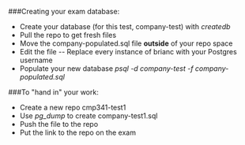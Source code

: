 ###Creating your exam database:

* Create your database (for this test, company-test) with _createdb_
* Pull the repo to get fresh files
* Move the company-populated.sql file __outside__ of your repo space
* Edit the file
-- Replace every instance of brianc with your Postgres username
* Populate your new database _psql -d company-test -f company-populated.sql_

###To "hand in" your work:
* Create a new repo cmp341-test1
* Use _pg_dump_ to create company-test1.sql
* Push the file to the repo
* Put the link to the repo on the exam
